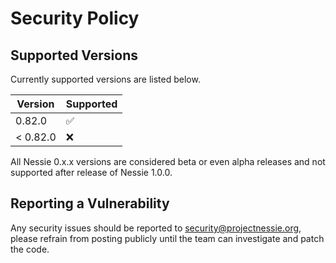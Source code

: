 # Security Policy

## Supported Versions

Currently supported versions are listed below.

| Version  | Supported          |
|----------|--------------------|
| 0.82.0   | :white_check_mark: |
| < 0.82.0 | :x:                |

All Nessie 0.x.x versions are considered beta or even alpha releases and not supported after
release of Nessie 1.0.0.

## Reporting a Vulnerability

Any security issues should be reported to security@projectnessie.org, please refrain from posting publicly until the team can investigate and patch the code.
